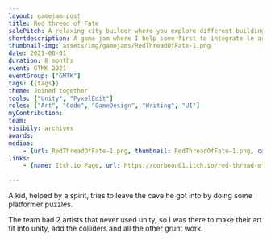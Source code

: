 ```yaml
---
layout: gamejam-post
title: Red thread of Fate
salePitch: A relaxing city builder where you explore different building styles while following funny and whimsical stories.
shortdescription: A game jam where I help some first to integrate le art and level design in unity.
thumbnail-img: assets/img/gamejams/RedThreadOfFate-1.png
date: 2021-08-01
duration: 8 months
event: GTMK 2021
eventGroup: ["GMTK"]
tags: {{tags}}
theme: Joined together
tools: ["Unity", "PyxelEdit"]
roles: ["Art", "Code", "GameDesign", "Writing", "UI"]
myContribution: 
team: 
visibily: archives
awards: 
medias: 
    - {url: RedThreadOfFate-1.png, thumbnail: RedThreadOfFate-1.png, caption: "The look of the game."}
links: 
    - {name: Itch.io Page, url: https://corbeau01.itch.io/red-thread-of-fate}

---
```

A kid, helped by a spirit, tries to leave the cave he got into by doing some platformer puzzles.

The team had 2 artists that never used unity, so I was there to make their art fit into unity, add the colliders and all the other grunt work.